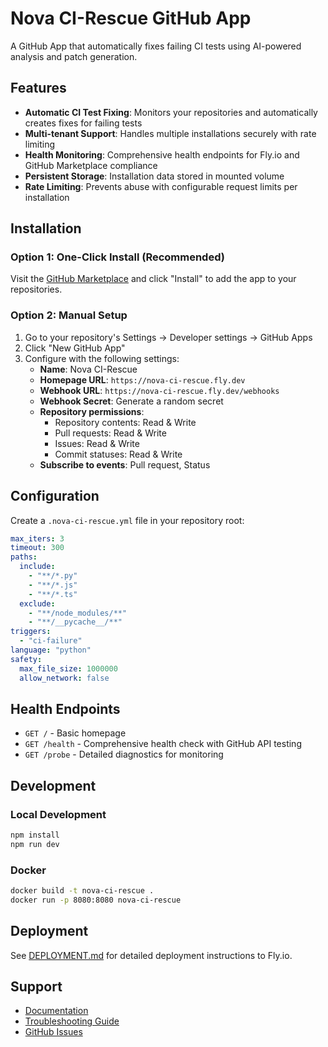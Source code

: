 # Nova CI-Rescue GitHub App

A GitHub App that automatically fixes failing CI tests using AI-powered analysis and patch generation.

## Features

- **Automatic CI Test Fixing**: Monitors your repositories and automatically creates fixes for failing tests
- **Multi-tenant Support**: Handles multiple installations securely with rate limiting
- **Health Monitoring**: Comprehensive health endpoints for Fly.io and GitHub Marketplace compliance
- **Persistent Storage**: Installation data stored in mounted volume
- **Rate Limiting**: Prevents abuse with configurable request limits per installation

## Installation

### Option 1: One-Click Install (Recommended)
Visit the [GitHub Marketplace](https://github.com/marketplace/nova-ci-rescue) and click "Install" to add the app to your repositories.

### Option 2: Manual Setup
1. Go to your repository's Settings → Developer settings → GitHub Apps
2. Click "New GitHub App"
3. Configure with the following settings:
   - **Name**: Nova CI-Rescue
   - **Homepage URL**: `https://nova-ci-rescue.fly.dev`
   - **Webhook URL**: `https://nova-ci-rescue.fly.dev/webhooks`
   - **Webhook Secret**: Generate a random secret
   - **Repository permissions**:
     - Repository contents: Read & Write
     - Pull requests: Read & Write
     - Issues: Read & Write
     - Commit statuses: Read & Write
   - **Subscribe to events**: Pull request, Status

## Configuration

Create a `.nova-ci-rescue.yml` file in your repository root:

```yaml
max_iters: 3
timeout: 300
paths:
  include:
    - "**/*.py"
    - "**/*.js"
    - "**/*.ts"
  exclude:
    - "**/node_modules/**"
    - "**/__pycache__/**"
triggers:
  - "ci-failure"
language: "python"
safety:
  max_file_size: 1000000
  allow_network: false
```

## Health Endpoints

- `GET /` - Basic homepage
- `GET /health` - Comprehensive health check with GitHub API testing
- `GET /probe` - Detailed diagnostics for monitoring

## Development

### Local Development
```bash
npm install
npm run dev
```

### Docker
```bash
docker build -t nova-ci-rescue .
docker run -p 8080:8080 nova-ci-rescue
```

## Deployment

See [DEPLOYMENT.md](DEPLOYMENT.md) for detailed deployment instructions to Fly.io.

## Support

- [Documentation](https://nova-ci-rescue.fly.dev/docs)
- [Troubleshooting Guide](https://nova-ci-rescue.fly.dev/troubleshooting)
- [GitHub Issues](https://github.com/ci-auto-rescue/ci-auto-rescue/issues)